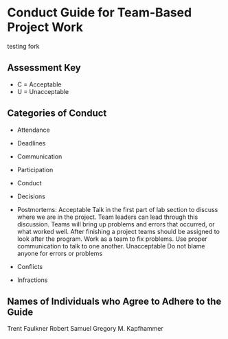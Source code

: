 # Conduct Guide for Team-Based Project Work

testing fork

## Assessment Key

* C = Acceptable
* U = Unacceptable

## Categories of Conduct

* Attendance
* Deadlines
* Communication
* Participation
* Conduct
* Decisions
* Postmortems:
Acceptable
Talk in the first part of lab section to discuss where we are in the project.
Team leaders can lead through this discussion.
Teams will bring up problems and errors that occurred, or what worked well.
After finishing a project teams should be assigned to look after the program.
Work as a team to fix problems.
Use proper communication to talk to one another.
Unacceptable
Do not blame anyone for errors or problems

* Conflicts
* Infractions

## Names of Individuals who Agree to Adhere to the Guide

Trent Faulkner
Robert Samuel
Gregory M. Kapfhammer

